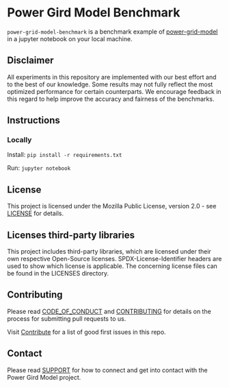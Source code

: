 <!--
SPDX-FileCopyrightText: Contributors to the Power Grid Model project <powergridmodel@lfenergy.org>

SPDX-License-Identifier: MPL-2.0
-->

# Power Gird Model Benchmark

`power-grid-model-benchmark` is a benchmark example of [power-grid-model](https://github.com/PowerGridModel/power-grid-model) in a jupyter notebook on your local machine.

## Disclaimer

All experiments in this repository are implemented with our best effort and to the best of our knowledge. Some results may not fully reflect the most optimized performance for certain counterparts. We encourage feedback in this regard to help improve the accuracy and fairness of the benchmarks.

## Instructions

### Locally

Install:
`pip install -r requirements.txt`

Run:
`jupyter notebook`

## License

This project is licensed under the Mozilla Public License, version 2.0 - see [LICENSE](LICENSE) for details.

## Licenses third-party libraries

This project includes third-party libraries,
which are licensed under their own respective Open-Source licenses.
SPDX-License-Identifier headers are used to show which license is applicable.
The concerning license files can be found in the LICENSES directory.

## Contributing

Please read [CODE_OF_CONDUCT](https://github.com/PowerGridModel/.github/blob/main/CODE_OF_CONDUCT.md) and [CONTRIBUTING](https://github.com/PowerGridModel/.github/blob/main/CONTRIBUTING.md) for details on the process
for submitting pull requests to us.

Visit [Contribute](https://github.com/PowerGridModel/power-grid-model-benchmark/contribute) for a list of good first issues in this repo.

## Contact

Please read [SUPPORT](https://github.com/PowerGridModel/.github/blob/main/SUPPORT.md) for how to connect and get into contact with the Power Gird Model project.
